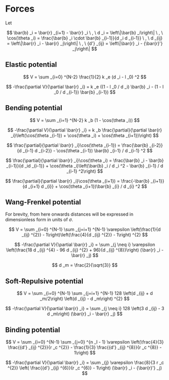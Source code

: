 
# Forces

Let

$$
\bar{b} _i = \bar{r} _{i+1} - \bar{r} _i \ , \ d _i = \left\|\bar{b} _i\right\| \ , \ \cos(\theta _i) = \frac{\bar{b} _i \cdot \bar{b} _{i-1}}{d _i d _{i-1}} \ , \ d _{ij} = \left\|\bar{r} _i - \bar{r} _j\right\| \ , \ {d'} _{ij} = \left\|\bar{r} _i - {\bar{r}'} _j\right\|
$$

## Elastic potential

$$
V = \sum _{i=0} ^{N-2} \frac{1}{2} k _e (d _i - l _0) ^2
$$

$$
-\frac{\partial V}{\partial \bar{r} _i} = k _e ((1 - l _0 / d _i) \bar{b} _i - (1 - l _0 / d _{i-1}) \bar{b} _{i-1})
$$

## Bending potential

$$
V = \sum _{i=1} ^{N-2} k _b (1 - \cos(\theta _i))
$$

$$
-\frac{\partial V}{\partial \bar{r} _i} = k _b \frac{\partial}{\partial \bar{r} _i}\left(\cos(\theta _{i-1}) + \cos(\theta _i) + \cos(\theta _{i+1})\right)
$$

$$
\frac{\partial}{\partial \bar{r} _i}\cos(\theta _{i-1}) = \frac{\bar{b} _{i-2}}{d _{i-1} d _{i-2}} - \cos(\theta _{i-1}) \bar{b} _{i-1} / d _{i-1} ^2
$$

$$
\frac{\partial}{\partial \bar{r} _i}\cos(\theta _i) = \frac{\bar{b} _i - \bar{b} _{i-1}}{d _id _{i-1}} + \cos(\theta _i)\left(\bar{b} _i / d _i ^2 - \bar{b} _{i-1} / d _{i-1} ^2\right)
$$

$$
\frac{\partial}{\partial \bar{r} _i}\cos(\theta _{i+1}) = \frac{-\bar{b} _{i+1}}{d _{i+1} d _{i}} + \cos(\theta _{i+1})\bar{b} _{i} / d _{i} ^2
$$

## Wang-Frenkel potential

For brevity, from here onwards distances will be expressed in dimensionless form in units of $\sigma$.

$$
V = \sum _{i=0} ^{N-1} \sum _{j=i+1} ^{N-1} \varepsilon \left(\frac{1}{d _{ij} ^{2}} - 1\right)\left(\frac{4}{d _{ij} ^{2}} - 1\right) ^{2}
$$

$$
-\frac{\partial V}{\partial \bar{r} _i} = \sum _{j \neq i} \varepsilon \left(\frac{18 d _{ij} ^{4} - 96 d _{ij} ^{2} + 96}{d _{ij} ^{8}}\right) (\bar{r} _i - \bar{r} _j)
$$

$$
d _m = \frac{2}{\sqrt{3}}
$$

## Soft-Repulsive potential

$$
V = \sum _{i=0} ^{N-1} \sum _{j=i+1} ^{N-1} 128 \left(d _{ij} + d _m/2\right) \left(d _{ij} - d _m\right) ^{2}
$$

$$
-\frac{\partial V}{\partial \bar{r} _i} = \sum _{j \neq i} 128 \left(3 d _{ij} - 3 d _m\right) (\bar{r} _i - \bar{r} _j)
$$

## Binding potential

$$
V = \sum _{i=0} ^{N-1} \sum _{j=0} ^{n _l - 1} \varepsilon \left(\frac{4}{3} \frac{{d'} _{ij} ^{2}}{r _c ^{2}} - \frac{1}{3} \frac{{d'} _{ij} ^{8}}{r _c ^{8}} - 1\right)
$$

$$
-\frac{\partial V}{\partial \bar{r} _i} = \sum _{j} \varepsilon \frac{8}{3 r _c ^{2}} \left( \frac{{d'} _{ij} ^{6}}{r _c ^{6}} - 1\right) (\bar{r} _i - {\bar{r}'} _j)
$$
